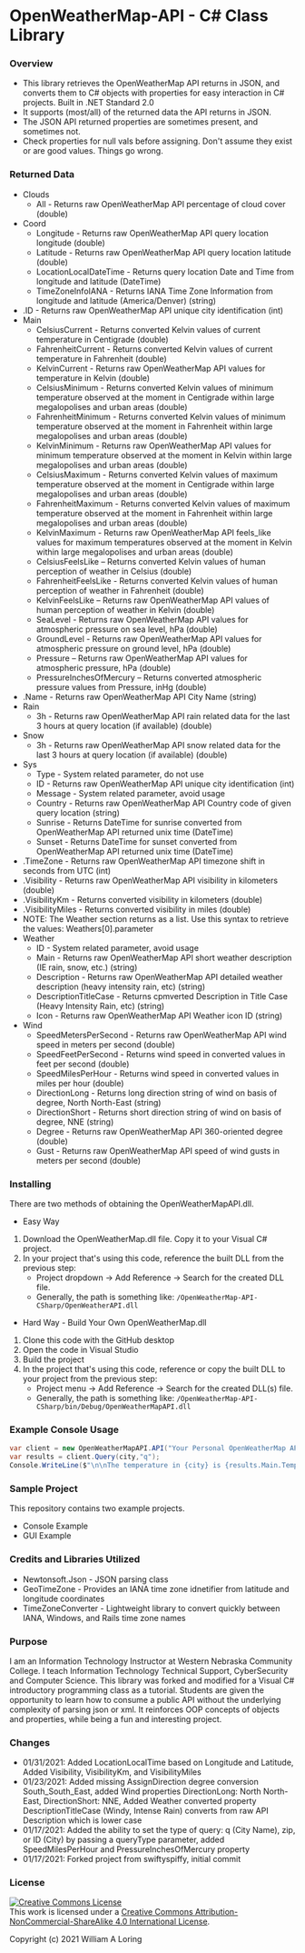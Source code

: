 # OpenWeatherMap-API - C# Class Library

### Overview
- This library retrieves the OpenWeatherMap API returns in JSON, and converts them to C# objects with properties for easy interaction in C# projects. Built in .NET Standard 2.0
- It supports (most/all) of the returned data the API returns in JSON.
- The JSON API returned properties are sometimes present, and sometimes not.
- Check properties for null vals before assigning. Don't assume they exist or are good values. Things go wrong.

### Returned Data
- Clouds
  * All - Returns raw OpenWeatherMap API percentage of cloud cover (double)
- Coord
  * Longitude - Returns raw OpenWeatherMap API query location longitude (double)
  * Latitude - Returns raw OpenWeatherMap API query location latitude (double)
  * LocationLocalDateTime - Returns query location Date and Time from longitude and latitude (DateTime)
  * TimeZoneInfoIANA - Returns IANA Time Zone Information from longitude and latitude (America/Denver) (string)
- .ID - Returns raw OpenWeatherMap API unique city identification (int)
- Main
  * CelsiusCurrent - Returns converted Kelvin values of current temperature in Centigrade (double)
  * FahrenheitCurrent - Returns converted Kelvin values of current temperature in Fahrenheit (double)
  * KelvinCurrent - Returns raw OpenWeatherMap API values for temperature in Kelvin (double)
  * CelsiusMinimum - Returns converted Kelvin values of minimum temperature observed at the moment in Centigrade within large megalopolises and urban areas (double)
  * FahrenheitMinimum - Returns converted Kelvin values of minimum temperature observed at the moment in Fahrenheit within large megalopolises and urban areas (double)
  * KelvinMinimum - Returns raw OpenWeatherMap API values for minimum temperature observed at the moment in Kelvin within large megalopolises and urban areas (double)
  * CelsiusMaximum - Returns converted Kelvin values of maximum temperature observed at the moment in Centigrade within large megalopolises and urban areas (double)
  * FahrenheitMaximum - Returns converted Kelvin values of maximum temperature observed at the moment in Fahrenheit within large megalopolises and urban areas (double)
  * KelvinMaximum - Returns raw OpenWeatherMap API feels_like values for maximum temperatures observed at the moment in Kelvin within large megalopolises and urban areas (double)
  * CelsiusFeelsLike – Returns converted Kelvin values of human perception of weather in Celsius (double)
  * FahrenheitFeelsLike - Returns converted Kelvin values of human perception of weather in Fahrenheit (double)
  * KelvinFeelsLike – Returns raw OpenWeatherMap API values of human perception of weather in Kelvin (double)
  * SeaLevel - Returns raw OpenWeatherMap API values for atmospheric pressure on sea level, hPa (double)
  * GroundLevel - Returns raw OpenWeatherMap API values for atmospheric pressure on ground level, hPa (double)
  * Pressure – Returns raw OpenWeatherMap API values for atmospheric pressure, hPa (double)
  * PressureInchesOfMercury – Returns converted atmospheric pressure values from Pressure, inHg (double)
- .Name - Returns raw OpenWeatherMap API City Name (string)
- Rain
  * 3h - Returns raw OpenWeatherMap API rain related data for the last 3 hours at query location (if available) (double)
- Snow
  * 3h - Returns raw OpenWeatherMap API snow related data for the last 3 hours at query location (if available) (double)
- Sys
  * Type - System related parameter, do not use
  * ID - Returns raw OpenWeatherMap API unique city identification (int)
  * Message - System related parameter, avoid usage
  * Country - Returns raw OpenWeatherMap API Country code of given query location  (string)
  * Sunrise - Returns DateTime for sunrise converted from OpenWeatherMap API returned unix time (DateTime)
  * Sunset - Returns DateTime for sunset converted from OpenWeatherMap API returned unix time (DateTime)
- .TimeZone - Returns raw OpenWeatherMap API timezone shift in seconds from UTC (int)
- .Visibility - Returns raw OpenWeatherMap API visibility in kilometers (double)
- .VisibilityKm - Returns converted visibility in kilometers (double)
- .VisibilityMiles - Returns converted visibility in miles (double)
- NOTE: The Weather section returns as a list. Use this syntax to retrieve the values: Weathers[0].parameter
- Weather
  * ID - System related parameter, avoid usage
  * Main - Returns raw OpenWeatherMap API short weather description (IE rain, snow, etc.) (string)
  * Description - Returns raw OpenWeatherMap API detailed weather description (heavy intensity rain, etc) (string)
  * DescriptionTitleCase - Returns cpmverted Description in Title Case (Heavy Intensity Rain, etc) (string)
  * Icon - Returns raw OpenWeatherMap API Weather icon ID (string)
- Wind
  * SpeedMetersPerSecond - Returns raw OpenWeatherMap API wind speed in meters per second (double)
  * SpeedFeetPerSecond - Returns wind speed in converted values in feet per second (double)
  * SpeedMilesPerHour - Returns wind speed in converted values in miles per hour (double)
  * DirectionLong - Returns long direction string of wind on basis of degree, North North-East (string)
  * DirectionShort - Returns short direction string of wind on basis of degree, NNE (string)
  * Degree - Returns raw OpenWeatherMap API 360-oriented degree (double)
  * Gust - Returns raw OpenWeatherMap API speed of wind gusts in meters per second (double)

### Installing
There are two methods of obtaining the OpenWeatherMapAPI.dll.
- Easy Way
1. Download the OpenWeatherMap.dll file. Copy it to your Visual C# project.
2. In your project that's using this code, reference the built DLL from the previous step:
   - Project dropdown -> Add Reference -> Search for the created DLL file.
   - Generally, the path is something like: `/OpenWeatherMap-API-CSharp/OpenWeatherAPI.dll`
- Hard Way - Build Your Own OpenWeatherMap.dll
1. Clone this code with the GitHub desktop
2. Open the code in Visual Studio
3. Build the project
4. In the project that's using this code, reference or copy the built DLL to your project from the previous step:
   - Project menu -> Add Reference -> Search for the created DLL(s) file.
   - Generally, the path is something like: `/OpenWeatherMap-API-CSharp/bin/Debug/OpenWeatherMapAPI.dll`

### Example Console Usage
```csharp
var client = new OpenWeatherMapAPI.API("Your Personal OpenWeatherMap API Key");
var results = client.Query(city,"q");
Console.WriteLine($"\n\nThe temperature in {city} is {results.Main.Temperature.FahrenheitCurrent}°F. \nThere is a {results.Wind.SpeedMilesPerHour.ToString("n2")} mph wind from the {results.Wind.DirectionStringShort}");
```

### Sample Project
This repository contains two example projects.
- Console Example
- GUI Example

### Credits and Libraries Utilized
- Newtonsoft.Json - JSON parsing class
- GeoTimeZone - Provides an IANA time zone idnetifier from latitude and longitude coordinates
- TimeZoneConverter - Lightweight library to convert quickly between IANA, Windows, and Rails time zone names

### Purpose
I am an Information Technology Instructor at Western Nebraska Community College. I teach Information Technology Technical Support, CyberSecurity and Computer Science.
This library was forked and modified for a Visual C# introductory programming class as a tutorial. Students are given the opportunity to learn how to consume a public API without the underlying complexity of parsing json or xml. It reinforces OOP concepts of objects and properties, while being a fun and interesting project.

### Changes
- 01/31/2021: Added LocationLocalTime based on Longitude and Latitude, Added Visibility, VisibilityKm, and VisibilityMiles
- 01/23/2021: Added missing AssignDirection degree conversion South_South_East, added Wind properties DirectionLong: North North-East, DirectionShort: NNE, Added Weather converted property DescriptionTitleCase (Windy, Intense Rain) converts from raw API Description which is lower case
- 01/17/2021: Added the ability to set the type of query: q (City Name), zip, or ID (City) by passing a queryType parameter, added SpeedMilesPerHour and PressureInchesOfMercury property
- 01/17/2021: Forked project from swiftyspiffy, initial commit

### License
<a rel="license" href="http://creativecommons.org/licenses/by-nc-sa/4.0/"><img alt="Creative Commons License" style="border-width:0" src="https://i.creativecommons.org/l/by-nc-sa/4.0/88x31.png" /></a><br />This work is licensed under a <a rel="license" href="http://creativecommons.org/licenses/by-nc-sa/4.0/">Creative Commons Attribution-NonCommercial-ShareAlike 4.0 International License</a>.

Copyright (c) 2021 William A Loring